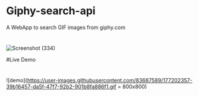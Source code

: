 # Giphy-search-api
A WebApp to search GIF images from giphy.com

#

![Screenshot (334)](https://user-images.githubusercontent.com/83687589/177202065-c032cf17-0684-4a71-8046-9505a5bc119a.png)


#Live Demo
#


![demo](https://user-images.githubusercontent.com/83687589/177202357-39b16457-da5f-47f7-92b2-901b8fa886f1.gif   = 800x800)
